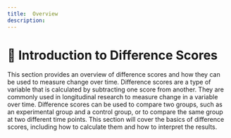 ```yaml
---
title:  Overview
description:
---
```


# 🚀 Introduction to Difference Scores

This section provides an overview of difference scores and how they can be used to measure change over time. Difference scores are a type of variable that is calculated by subtracting one score from another. They are commonly used in longitudinal research to measure change in a variable over time. Difference scores can be used to compare two groups, such as an experimental group and a control group, or to compare the same group at two different time points. This section will cover the basics of difference scores, including how to calculate them and how to interpret the results.